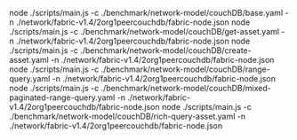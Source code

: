 node ./scripts/main.js -c ./benchmark/network-model/couchDB/base.yaml -n ./network/fabric-v1.4/2org1peercouchdb/fabric-node.json 
node ./scripts/main.js -c ./benchmark/network-model/couchDB/get-asset.yaml -n ./network/fabric-v1.4/2org1peercouchdb/fabric-node.json 
node ./scripts/main.js -c ./benchmark/network-model/couchDB/create-asset.yaml -n ./network/fabric-v1.4/2org1peercouchdb/fabric-node.json 
node ./scripts/main.js -c ./benchmark/network-model/couchDB/range-query.yaml -n ./network/fabric-v1.4/2org1peercouchdb/fabric-node.json
node ./scripts/main.js -c ./benchmark/network-model/couchDB/mixed-paginated-range-query.yaml -n ./network/fabric-v1.4/2org1peercouchdb/fabric-node.json 
node ./scripts/main.js -c ./benchmark/network-model/couchDB/rich-query-asset.yaml -n ./network/fabric-v1.4/2org1peercouchdb/fabric-node.json 